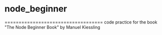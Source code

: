# node_beginner
===================================
code practice for the book "The Node Beginner Book" by Manuel Kiessling
